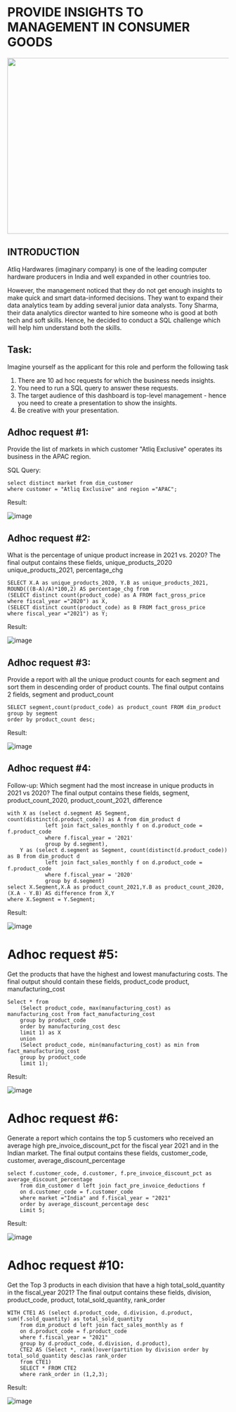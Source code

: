 # PROVIDE INSIGHTS TO MANAGEMENT IN CONSUMER GOODS

<img src="https://github.com/rajathratnakaran/SQL-projects/assets/92428713/e8cab7bc-96e1-485a-9805-fff3f5b289c3" width="600" height="400">

## INTRODUCTION

Atliq Hardwares (imaginary company) is one of the leading computer hardware producers in India and well expanded in other countries too.

However, the management noticed that they do not get enough insights to make quick and smart data-informed decisions. They want to expand their data analytics team by adding several junior data analysts. Tony Sharma, their data analytics director wanted to hire someone who is good at both tech and soft skills. Hence, he decided to conduct a SQL challenge which will help him understand both the skills.

## Task:  

Imagine yourself as the applicant for this role and perform the following task

1.    There are 10 ad hoc requests for which the business needs insights.
2.    You need to run a SQL query to answer these requests. 
3.    The target audience of this dashboard is top-level management - hence you need to create a presentation to show the insights.
4.    Be creative with your presentation.

## Adhoc request #1:
Provide the list of markets in which customer "Atliq Exclusive" operates its business in the APAC region.

SQL Query:
```
select distinct market from dim_customer
where customer = "Atliq Exclusive" and region ="APAC";
```

Result:

![image](https://github.com/rajathratnakaran/SQL-projects/assets/92428713/57911fe4-bf92-47b0-a666-1f93f31d7285)

## Adhoc request #2:
What is the percentage of unique product increase in 2021 vs. 2020? The final output contains these fields, unique_products_2020
unique_products_2021, percentage_chg

```
SELECT X.A as unique_products_2020, Y.B as unique_products_2021, ROUND(((B-A)/A)*100,2) AS percentage_chg from 
(SELECT distinct count(product_code) as A FROM fact_gross_price
where fiscal_year ="2020") as X,
(SELECT distinct count(product_code) as B FROM fact_gross_price
where fiscal_year ="2021") as Y;
```

Result:


![image](https://github.com/rajathratnakaran/SQL-projects/assets/92428713/367d0612-8064-4923-ae23-364c2973cd2a)

## Adhoc request #3:
Provide a report with all the unique product counts for each segment and sort them in descending order of product counts. The final output contains 2 fields, segment and product_count

````
SELECT segment,count(product_code) as product_count FROM dim_product
group by segment
order by product_count desc;
````
Result:

![image](https://github.com/rajathratnakaran/SQL-projects/assets/92428713/25767221-6035-4386-8149-83607e007170)

## Adhoc request #4:
Follow-up: Which segment had the most increase in unique products in 2021 vs 2020? The final output contains these fields,
segment, product_count_2020, product_count_2021, difference

````
with X as (select d.segment AS Segment, count(distinct(d.product_code)) as A from dim_product d
			left join fact_sales_monthly f on d.product_code = f.product_code
			where f.fiscal_year = '2021'
			group by d.segment),
	Y as (select d.segment as Segment, count(distinct(d.product_code)) as B from dim_product d
			left join fact_sales_monthly f on d.product_code = f.product_code
			where f.fiscal_year = '2020'
			group by d.segment)
select X.Segment,X.A as product_count_2021,Y.B as product_count_2020, (X.A - Y.B) AS difference from X,Y
where X.Segment = Y.Segment;
````
Result:

![image](https://github.com/rajathratnakaran/SQL-projects/assets/92428713/8753dcfb-ff7b-4df1-a17b-9c894217018e)

# Adhoc request #5:
Get the products that have the highest and lowest manufacturing costs. The final output should contain these fields, product_code
product, manufacturing_cost

````
Select * from 
	(Select product_code, max(manufacturing_cost) as manufacturing_cost from fact_manufacturing_cost
	group by product_code
	order by manufacturing_cost desc
	limit 1) as X
	union 
	(Select product_code, min(manufacturing_cost) as min from fact_manufacturing_cost
	group by product_code
	limit 1);
````
Result:

![image](https://github.com/rajathratnakaran/SQL-projects/assets/92428713/612ad228-9b59-4787-ab0c-e4a3a64a873c)

# Adhoc request #6:
Generate a report which contains the top 5 customers who received an average high pre_invoice_discount_pct for the fiscal year 2021 
and in the Indian market. The final output contains these fields, customer_code, customer, average_discount_percentage

````
select f.customer_code, d.customer, f.pre_invoice_discount_pct as average_discount_percentage
	from dim_customer d left join fact_pre_invoice_deductions f
	on d.customer_code = f.customer_code
    where market ="India" and f.fiscal_year = "2021"
    order by average_discount_percentage desc
    Limit 5;
````
Result:

![image](https://github.com/rajathratnakaran/SQL-projects/assets/92428713/09c72098-0a5c-4f31-b640-b2fd10606083)


# Adhoc request #10:
Get the Top 3 products in each division that have a high total_sold_quantity in the fiscal_year 2021? The final output contains these
fields, division, product_code, product, total_sold_quantity, rank_order

````
WITH CTE1 AS (select d.product_code, d.division, d.product, sum(f.sold_quantity) as total_sold_quantity
	from dim_product d left join fact_sales_monthly as f
	on d.product_code = f.product_code
	where f.fiscal_year = "2021"
	group by d.product_code, d.division, d.product),
    CTE2 AS (Select *, rank()over(partition by division order by total_sold_quantity desc)as rank_order
	from CTE1)
    SELECT * FROM CTE2
    where rank_order in (1,2,3);
````
Result:

![image](https://github.com/rajathratnakaran/SQL-projects/assets/92428713/6522a4e7-3ec2-4a82-8089-ae77e4dc337e)








